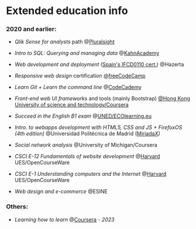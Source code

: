 # Extended education info

### 2020  and earlier:

- *Qlik Sense for analysts* path @[Pluralsight](https://app.pluralsight.com/paths/skill/qlik-sense-for-analysts)
<!-- - *2020* -->

- *Intro to SQL: Querying and managing data* @[KahnAcademy](https://www.khanacademy.org/computing/computer-programming/sql) 
<!-- - *2020* -->
  
- *Web development and deployment* ([Spain's IFCD0110 cert.](https://sede.sepe.gob.es/especialidadesformativas/RXBuscadorEFRED/DetalleEspecialidadFormativa.do?codEspecialidad=IFCD0110)) @Hazerta
<!-- 2019 -->

- *Responsive web design* certification @[freeCodeCamp](https://www.freecodecamp.org/certification/adrianskar/responsive-web-design)
<!-- 2018 -->

- *Learn Git + Learn the command line* @[CodeCademy](https://www.codecademy.com/learn/learn-git) 
<!-- JAN 2016 -->

- *Front-end web UI frameworks* and tools (mainly Bootstrap) [@Hong
Kong University of science and technology/Coursera](https://www.coursera.org/learn/web-frameworks/home/info)
<!-- FEB - MAR 2016 -->

- *Succeed in the English B1 exam* @[UNED/ECOlearning.eu](https://canal.uned.es/series/5a6f8785b1111f695e8b4569)
<!-- Nov - Dec 2015  -->

- *Intro. to webapps development with HTML5, CSS and JS + FirefoxOS (4th edition)*
@Universidad Politécnica de Madrid ([MiriadaX](https://miriadax.net/web/firefox-os-2edicion)) 
<!-- MAR - MAY 2013  -->

- *Social network analysis* @University of Michigan/Coursera
<!-- Aug - Sep 2011 -->

- *CSCI E-12 Fundamentals of website development* @[Harvard](https://cscie12.dce.harvard.edu/lecture_notes/2011/20110126/handout.html) UES/OpenCourseWare
<!-- AUG - SEP 2011 -->

- *CSCI E-1 Understanding computers and the Internet* @[Harvard](http://computerscience1.tv/2011/spring/) UES/OpenCourseWare
<!-- JUL - AUG 2011 -->

- *Web design and e-commerce* @ESINE
<!-- 2006-2008 -->

### Others:

- *Learning how to learn* @[Coursera](https://www.coursera.org/learn/learning-how-to-learn?courseSlug=learning-how-to-learn&showOnboardingModal=check) - *2023*
